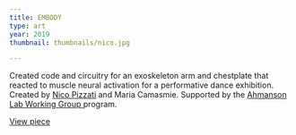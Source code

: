 ```yaml
---
title: EMBODY
type: art
year: 2019
thumbnail: thumbnails/nico.jpg

---
```

Created code and circuitry for an exoskeleton arm and chestplate that reacted to muscle neural activation for a performative dance exhibition. Created by [Nico Pizzati](https://npizzati.myportfolio.com/embody) and Maria Camasmie. Supported by the [Ahmanson Lab Working Group ](https://polymathic.usc.edu/ahmanson-lab/working-groups/ahmanson-lab-working-groups) program.

[View piece](https://npizzati.myportfolio.com/embody)

